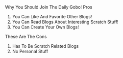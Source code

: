 Why You Should Join The Daily Gobo!
Pros
1. You Can Like And Favorite Other Blogs!
2. You Can Read Blogs About Interesting Scratch Stuff!
3. You Can Create Your Own Blogs!

These Are The Cons
1. Has To Be Scratch Related Blogs
2. No Personal Stuff
